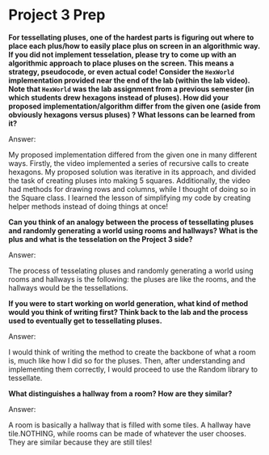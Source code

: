 # Project 3 Prep

**For tessellating pluses, one of the hardest parts is figuring out where to place each plus/how to easily place plus on screen in an algorithmic way.
If you did not implement tesselation, please try to come up with an algorithmic approach to place pluses on the screen. This means a strategy, pseudocode, or even actual code! 
Consider the `HexWorld` implementation provided near the end of the lab (within the lab video). Note that `HexWorld` was the lab assignment from a previous semester (in which students drew hexagons instead of pluses). 
How did your proposed implementation/algorithm differ from the given one (aside from obviously hexagons versus pluses) ? What lessons can be learned from it?**

Answer:

My proposed implementation differed from the given one in many different ways. Firstly, the video implemented a series of recursive calls to create hexagons. My proposed solution was iterative in its approach, and divided the task of creating pluses into making 5 squares. Additionally, the video had methods for drawing rows and columns, while I thought of doing so in the Square class. I learned the lesson of simplifying my code by creating helper methods instead of doing things at once!

**Can you think of an analogy between the process of tessellating pluses and randomly generating a world using rooms and hallways?
What is the plus and what is the tesselation on the Project 3 side?**

Answer:

The process of tesselating pluses and randomly generating a world using rooms and hallways is the following: the pluses are like the rooms, and the hallways would be the tessellations.

**If you were to start working on world generation, what kind of method would you think of writing first? 
Think back to the lab and the process used to eventually get to tessellating pluses.**

Answer:

I would think of writing the method to create the backbone of what a room is, much like how I did so for the pluses. Then, after understanding and implementing them correctly, I would proceed to use the Random library to tessellate.

**What distinguishes a hallway from a room? How are they similar?**

Answer:

A room is basically a hallway that is filled with some tiles. A hallway have tile.NOTHING, while rooms can be made of whatever the user chooses. They are similar because they are still tiles!